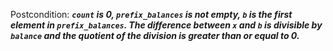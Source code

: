 Postcondition: ***`count` is 0, `prefix_balances` is not empty, `b` is the first element in `prefix_balances`. The difference between `x` and `b` is divisible by `balance` and the quotient of the division is greater than or equal to 0.***